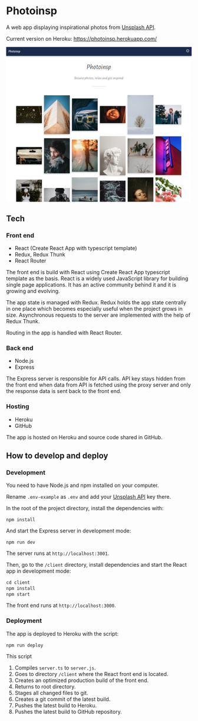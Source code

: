 # Photoinsp

A web app displaying inspirational photos from [Unsplash API](https://unsplash.com/developers).

Current version on Heroku: https://photoinsp.herokuapp.com/

![Photoinsp](photoinsp.png)

## Tech

### Front end

- React (Create React App with typescript template)
- Redux, Redux Thunk
- React Router

The front end is build with React using Create React App typescript template as the basis. React is a widely used JavaScript library for building single page applications. It has an active community behind it and it is growing and evolving. 

The app state is managed with Redux. Redux holds the app state centrally in one place which becomes especially useful when the project grows in size. Asynchronous requests to the server are implemented with the help of Redux Thunk.

Routing in the app is handled with React Router.

### Back end

- Node.js
- Express

The Express server is responsible for API calls. API key stays hidden from the front end when data from API is fetched using the proxy server and only the response data is sent back to the front end.

### Hosting

- Heroku
- GitHub

The app is hosted on Heroku and source code shared in GitHub.

## How to develop and deploy

### Development

You need to have Node.js and npm installed on your computer.

Rename ```.env-example``` as ```.env``` and add your [Unsplash API](https://unsplash.com/developers) key there.

In the root of the project directory, install the dependencies with:

```
npm install
```
And start the Express server in development mode:
```
npm run dev
```

The server runs at ```http://localhost:3001```.

Then, go to the ```/client``` directory, install dependencies and start the React app in development mode:

```
cd client
npm install
npm start
```

The front end runs at ```http://localhost:3000```.

### Deployment

The app is deployed to Heroku with the script:

```
npm run deploy
```

This script
1. Compiles ```server.ts``` to ```server.js```.
2. Goes to directory ```/client``` where the React front end is located.
3. Creates an optimized production build of the front end.
4. Returns to root directory.
5. Stages all changed files to git.
6. Creates a git commit of the latest build.
7. Pushes the latest build to Heroku.
8. Pushes the latest build to GitHub repository.